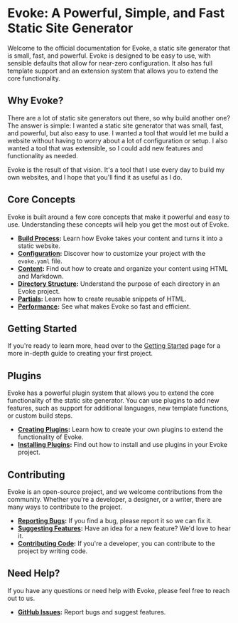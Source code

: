 # Evoke: A Powerful, Simple, and Fast Static Site Generator

Welcome to the official documentation for Evoke, a static site generator that is small, fast, and powerful. Evoke is designed to be easy to use, with sensible defaults that allow for near-zero configuration. It also has full template support and an extension system that allows you to extend the core functionality.

## Why Evoke?

There are a lot of static site generators out there, so why build another one? The answer is simple: I wanted a static site generator that was small, fast, and powerful, but also easy to use. I wanted a tool that would let me build a website without having to worry about a lot of configuration or setup. I also wanted a tool that was extensible, so I could add new features and functionality as needed.

Evoke is the result of that vision. It's a tool that I use every day to build my own websites, and I hope that you'll find it as useful as I do.

## Core Concepts

Evoke is built around a few core concepts that make it powerful and easy to use. Understanding these concepts will help you get the most out of Evoke.

- **[Build Process](./core-concepts/build-process.html):** Learn how Evoke takes your content and turns it into a static website.
- **[Configuration](./core-concepts/configuration.html):** Discover how to customize your project with the `evoke.yaml` file.
- **[Content](./core-concepts/content.html):** Find out how to create and organize your content using HTML and Markdown.
- **[Directory Structure](./core-concepts/directory-structure.html):** Understand the purpose of each directory in an Evoke project.
- **[Partials](./core-concepts/partials.html):** Learn how to create reusable snippets of HTML.
- **[Performance](./core-concepts/performance.html):** See what makes Evoke so fast and efficient.

## Getting Started

If you're ready to learn more, head over to the [Getting Started](./getting-started.html) page for a more in-depth guide to creating your first project.

## Plugins

Evoke has a powerful plugin system that allows you to extend the core functionality of the static site generator. You can use plugins to add new features, such as support for additional languages, new template functions, or custom build steps.

- **[Creating Plugins](./plugins/creating-plugins.html):** Learn how to create your own plugins to extend the functionality of Evoke.
- **[Installing Plugins](./plugins/building-and-installing.html):** Find out how to install and use plugins in your Evoke project.

## Contributing

Evoke is an open-source project, and we welcome contributions from the community. Whether you're a developer, a designer, or a writer, there are many ways to contribute to the project.

- **[Reporting Bugs](./contributing/reporting-bugs.html):** If you find a bug, please report it so we can fix it.
- **[Suggesting Features](./contributing/suggesting-features.html):** Have an idea for a new feature? We'd love to hear it.
- **[Contributing Code](./contributing/contributing-code.html):** If you're a developer, you can contribute to the project by writing code.

## Need Help?

If you have any questions or need help with Evoke, please feel free to reach out to us.

- **[GitHub Issues](https://github.com/Bitlatte/evoke/issues):** Report bugs and suggest features.

